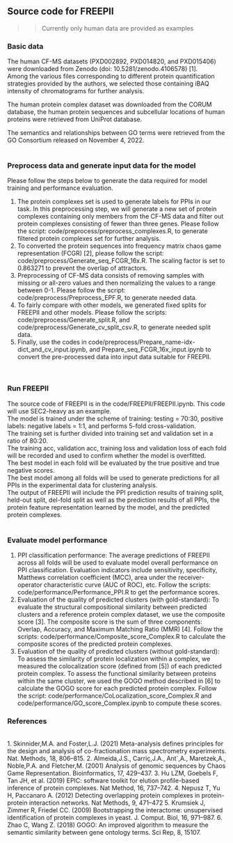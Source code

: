 ## Source code for FREEPII <br />
>> Currently only human data are provided as examples <br />

### Basic data
The human CF-MS datasets (PXD002892, PXD014820, and PXD015406) were downloaded from Zenodo (doi: 10.5281/zenodo.4106578) [1]. <br />
Among the various files corresponding to different protein quantification strategies provided by the authors, we selected those containing iBAQ intensity of chromatograms for further analysis. <br /> 

The human protein complex dataset was downloaded from the CORUM database, the human protein sequences and subcellular locations of human proteins were retrieved from UniProt database. <br />

The semantics and relationships between GO terms were retrieved from the GO Consortium released on November 4, 2022. <br /><br />

### Preprocess data and generate input data for the model
Please follow the steps below to generate the data required for model training and performance evaluation. <br />
1. The protein complexes set is used to generate labels for PPIs in our task. In this preprocessing step, we will generate a new set of protein complexes containing only members from the CF-MS data and filter out protein complexes consisting of fewer than three genes. Please follow the script: code/preprocess/preprocess_complexes.R,  to generate filtered protein complexes set for further analysis.
2. To converted the protein sequences into frequency matrix chaos game representation (FCGR) [2], please follow the script: code/preprocess/Generate_seq_FCGR_16x.R. The scaling factor is set to 0.863271 to prevent the overlap of attractors.
3. Preprocessing of CF-MS data consists of removing samples with missing or all-zero values ​​and then normalizing the values ​​to a range between 0-1. Please follow the script: code/preprocess/Preprocess_EPF.R, to generate needed data.
4. To fairly compare with other models, we generated fixed splits for FREEPII and other models. Please follow the scripts: code/preprocess/Generate_split.R, and code/preprocess/Generate_cv_split_csv.R, to generate needed split data.
5. Finally, use the codes in code/preprocess/Prepare_name-idx-dict_and_cv_input.ipynb, and Prepare_seq_FCGR_16x_input.ipynb to convert the pre-processed data into input data suitable for FREEPII.
<br />

### Run FREEPII
The source code of FREEPII is in the code/FREEPII/FREEPII.ipynb. This code will use SEC2-heavy as an example. <br />
The model is trained under the scheme of training: testing = 70:30, positive labels: negative labels = 1:1, and performs 5-fold cross-validation. <br />
The training set is further divided into training set and validation set in a ratio of 80:20. <br />
The training acc, validation acc, training loss and validation loss of each fold will be recorded and used to confirm whether the model is overfitted. <br />
The best model in each fold will be evaluated by the true positive and true negative scores. <br />
The best model among all folds will be used to generate predictions for all PPIs in the experimental data for clustering analysis. <br />
The output of FREEPII will include the PPI prediction results of training split, held-out split, del-fold split as well as the prediction results of all PPIs, the protein feature representation learned by the model, and the predicted protein complexes. 
<br />
<br />

### Evaluate model performance
1. PPI classification performance: The average predictions of FREEPII across all folds will be used to evaluate model overall performance on PPI classification. Evaluation indicators include sensitivity, specificity, Matthews correlation coefficient (MCC), area under the receiver-operator characteristic curve (AUC of ROC), etc. Follow the scripts: code/performance/Performance_PPI.R to get the performance scores.
2. Evaluation of the quality of predicted clusters (with gold-standard): To evaluate the structural compositional similarity between predicted clusters and a reference protein complex dataset, we use the composite score [3]. The composite score is the sum of three components: Overlap, Accuracy, and Maximum Matching Ratio (MMR) [4]. Follow the scripts: code/performance/Composite_score_Complex.R to calculate the composite scores of the predicted protein complexes.
3. Evaluation of the quality of predicted clusters (without gold-standard): To assess the similarity of protein localization within a complex, we measured the colocalization score (defined from [5]) of each predicted protein complex. To assess the functional similarity between proteins within the same cluster, we used the GOGO method described in [6] to calculate the GOGO score for each predicted protein complex. Follow the script: code/performance/CoLocalization_score_Complex.R and code/performance/GO_score_Complex.ipynb to compute these scores.


### References

<br />
1. Skinnider,M.A. and Foster,L.J. (2021) Meta-analysis defines principles for the design and analysis of co-fractionation mass spectrometry experiments. Nat. Methods, 18, 806–815.
2. Almeida,J.S., Carriç,J.A., Ant´,A., Maretzek,A., Noble,P.A. and Fletcher,M. (2001) Analysis of genomic sequences by Chaos Game Representation. Bioinformatics, 17, 429–437.
3. Hu LZM, Goebels F, Tan JH, et al. (2019) EPIC: software toolkit for elution profile-based inference of protein complexes. Nat Method, 16, 737–742.
4. Nepusz T, Yu H, Paccanaro A. (2012) Detecting overlapping protein complexes in protein-protein interaction networks. Nat Methods, 9, 471–472
5. Krumsiek J, Zimmer R, Friedel CC. (2009) Bootstrapping the interactome: unsupervised identification of protein complexes in yeast. J. Comput. Biol, 16, 971–987.
6. Zhao C, Wang Z. (2018) GOGO: An improved algorithm to measure the semantic similarity between gene ontology terms. Sci Rep, 8, 15107.
<br />
